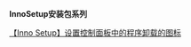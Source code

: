 **InnoSetup安装包系列**

[【Inno Setup】设置控制面板中的程序卸载的图标](https://blog.csdn.net/xiaohai7521s/article/details/72467019)